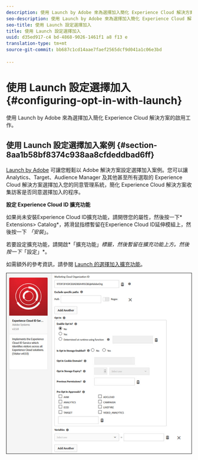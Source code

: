 ```yaml
---
description: 使用 Launch by Adobe 來為選擇加入簡化 Experience Cloud 解決方案的啟用工作。
seo-description: 使用 Launch by Adobe 來為選擇加入簡化 Experience Cloud 解決方案的啟用工作。
seo-title: 使用 Launch 設定選擇加入
title: 使用 Launch 設定選擇加入
uuid: d35ed917-c4 bd-4868-9026-1461f1 a8 f13 e
translation-type: tm+mt
source-git-commit: bb687c1cd14aae7faef2565dcf9d041a1c06e3bd

---
```



# 使用 Launch 設定選擇加入 {#configuring-opt-in-with-launch}

使用 Launch by Adobe 來為選擇加入簡化 Experience Cloud 解決方案的啟用工作。

## 使用 Launch 設定選擇加入案例 {#section-8aa1b58bf8374c938aa8cfdeddbad6ff}

[Launch by Adobe](https://docs.adobelaunch.com/) 可讓您輕鬆以 Adobe 解決方案設定選擇加入案例。您可以讓 Analytics、Target、Audience Manager 及其他甚至所有選取的 Experience Cloud 解決方案選擇加入您的同意管理系統，簡化 Experience Cloud 解決方案收集訪客是否同意選擇加入的程序。

**設定 Experience Cloud ID 擴充功能**

如果尚未安裝Experience Cloud ID擴充功能，請開啓您的屬性，然後按一下* Extensions&gt; Catalog*，將滑鼠指標暫留在Experience Cloud ID延伸模組上，然後按一下 *「安裝*」。

若要設定擴充功能，請開啟*「擴充功能」*標籤，然後暫留在擴充功能上方。然後按一下*「設定」*。

如需額外的參考資訊，請參閱 [Launch 的選擇加入擴充功能](https://docs.adobelaunch.com/extension-reference/web/experience-cloud-id-service-extension)。

![](assets/optin-launch.jpg)

